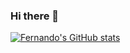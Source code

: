 ### Hi there 👋

<!--
**fherrerao/fherrerao** is a ✨ _special_ ✨ repository because its `README.md` (this file) appears on your GitHub profile.

Here are some ideas to get you started:

- 🔭 I’m currently working on ...
- 🌱 I’m currently learning ...
- 👯 I’m looking to collaborate on ...
- 🤔 I’m looking for help with ...
- 💬 Ask me about ...
- 📫 How to reach me: ...
- 😄 Pronouns: ...
- ⚡ Fun fact: ...
-->

[![Fernando's GitHub stats](https://github-readme-stats.vercel.app/api?username=errerao&show_icons=true&theme=vision-friendly-dark&count_private=true)](https://github.com/anuraghazra/github-readme-stats)
